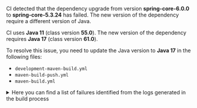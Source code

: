 CI detected that the dependency upgrade from version **spring-core-6.0.0** to **spring-core-5.3.24** has failed. 
The new version of the dependency require a different version of Java. 

CI uses **Java 11** (class version **55.0**). The new version of the dependency requires **Java 17** (class version **61.0**). 

To resolve this issue, you need to update the Java version to **Java 17** in the following files: 
- `development-maven-build.yml`
- `maven-build-push.yml`
- `maven-build.yml`

<details>
<summary>Here you can find a list of failures identified from the logs generated in the build process</summary>

*    > [ERROR] /IDS-Messaging-Services/core/src/main/java/ids/messaging/core/config/ssl/keystore/KeyStoreManager.java:[61,35] cannot access org.springframework.core.io.ClassPathResource<br>[ERROR]   bad class file: /root/.m2/repository/org/springframework/spring-core/6.0.0/spring-core-6.0.0.jar(/org/springframework/core/io/ClassPathResource.class)<br>[ERROR]     class file has wrong version 61.0, should be 55.0<br>[ERROR]     Please remove or make sure it appears in the correct subdirectory of the classpath. 

*    > [ERROR] /IDS-Messaging-Services/core/src/main/java/ids/messaging/core/config/ssl/keystore/KeyStoreManager.java:[61,35] cannot access org.springframework.core.io.ClassPathResource<br>  bad class file: /root/.m2/repository/org/springframework/spring-core/6.0.0/spring-core-6.0.0.jar(/org/springframework/core/io/ClassPathResource.class)<br>    class file has wrong version 61.0, should be 55.0<br>    Please remove or make sure it appears in the correct subdirectory of the classpath. 

</details>
